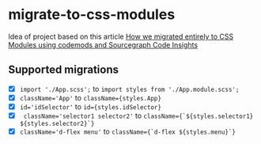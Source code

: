 # migrate-to-css-modules

Idea of project based on this article [How we migrated entirely to CSS Modules using codemods and Sourcegraph Code Insights](https://about.sourcegraph.com/blog/migrating-to-css-modules-with-codemods-and-code-insights)

## Supported migrations

- [x] `import './App.scss';` to `import styles from './App.module.scss';`
- [x] `className='App'` to `className={styles.App}`
- [x] `id='idSelector'` to `id={styles.idSelector}`
- [x] ` className='selector1 selector2'` to `` className={`${styles.selector1} ${styles.selector2}`} ``
- [x] `className='d-flex menu'` to `` className={`d-flex ${styles.menu}`} ``
